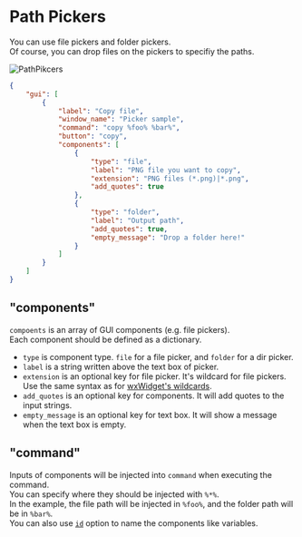 # Path Pickers

You can use file pickers and folder pickers.  
Of course, you can drop files on the pickers to specifiy the paths.  

![PathPikcers](https://user-images.githubusercontent.com/69258547/171440880-5948a7f0-5e26-4c38-ab95-8c6daaf67f93.png)

```json
{
    "gui": [
        {
            "label": "Copy file",
            "window_name": "Picker sample",
            "command": "copy %foo% %bar%",
            "button": "copy",
            "components": [
                {
                    "type": "file",
                    "label": "PNG file you want to copy",
                    "extension": "PNG files (*.png)|*.png",
                    "add_quotes": true
                },
                {
                    "type": "folder",
                    "label": "Output path",
                    "add_quotes": true,
                    "empty_message": "Drop a folder here!"
                }
            ]
        }
    ]
}
```

## "components"

`compoents` is an array of GUI components (e.g. file pickers).  
Each component should be defined as a dictionary.  

-   `type` is component type. `file` for a file picker, and `folder` for a dir picker.
-   `label` is a string written above the text box of picker.
-   `extension` is an optional key for file picker. It's wildcard for file pickers. Use the same syntax as for [wxWidget's wildcards](https://docs.wxwidgets.org/3.0/classwx_file_dialog.html).
-   `add_quotes` is an optional key for components. It will add quotes to the input strings.
-   `empty_message` is an optional key for text box. It will show a message when the text box is empty.

## "command"

Inputs of components will be injected into `command` when executing the command.  
You can specify where they should be injected with `%*%`.  
In the example, the file path will be injected in `%foo%`, and the folder path will be in `%bar%`.  
You can also use [`id`](../../comp_options/id) option to name the components like variables.
